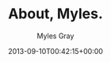 ---
title: "About, Myles."
type: "page"
date: "2013-09-10T00:42:15+00:00"
aliases: ["about-us", "about-me", "contact"]
author: "Myles Gray"
---